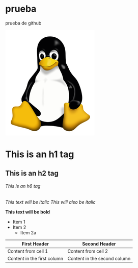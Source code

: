 # prueba
prueba de github

![TuxLogo](tux.png)

# This is an h1 tag
## This is an h2 tag
###### This is an h6 tag

*This text will be italic*
_This will also be italic_

**This text will be bold**

* Item 1
* Item 2
  * Item 2a


First Header | Second Header
------------ | -------------
Content from cell 1 | Content from cell 2
Content in the first column | Content in the second column
